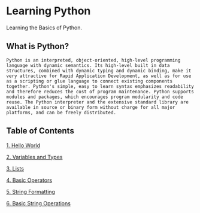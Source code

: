 # Learning Python

Learning the Basics of Python. 

## What is Python?
```Python is an interpreted, object-oriented, high-level programming language with dynamic semantics. Its high-level built in data structures, combined with dynamic typing and dynamic binding, make it very attractive for Rapid Application Development, as well as for use as a scripting or glue language to connect existing components together. Python's simple, easy to learn syntax emphasizes readability and therefore reduces the cost of program maintenance. Python supports modules and packages, which encourages program modularity and code reuse. The Python interpreter and the extensive standard library are available in source or binary form without charge for all major platforms, and can be freely distributed.```

## Table of Contents

[1. Hello World](https://github.com/brend-designs/Learning-Python/blob/master/1.%20Hello%2C%20World!/helloworld.py)

[2. Variables and Types](https://github.com/brend-designs/Learning-Python/blob/master/2.%20Variables%20%26%20Types/variablestypes.py)

[3. Lists](https://github.com/brend-designs/Learning-Python/blob/master/3.%20Lists/lists.py)

[4. Basic Operators](https://github.com/brend-designs/Learning-Python/blob/master/4.%20Basic%20Operators/basicoperators.py)

[5. String Formatting](https://github.com/brend-designs/Learning-Python/blob/master/5.%20String%20Formatting/stringformatting.py)

[6. Basic String Operations](https://github.com/brend-designs/Learning-Python/blob/master/6.%20Basic%20String%20Operations/stringoperations.py)
